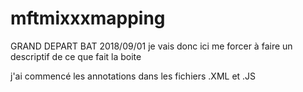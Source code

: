 # mftmixxxmapping
GRAND DEPART
BAT 2018/09/01
je vais donc ici me forcer à faire un descriptif de ce que fait la boite

j'ai commencé les annotations dans les fichiers .XML et .JS

